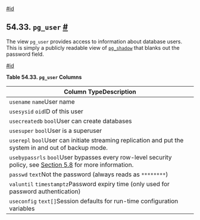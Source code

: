 [#id](#VIEW-PG-USER)

## 54.33. `pg_user` [#](#VIEW-PG-USER)



The view `pg_user` provides access to information about database users. This is simply a publicly readable view of [`pg_shadow`](view-pg-shadow) that blanks out the password field.

[#id](#id-1.10.5.37.4)

**Table 54.33. `pg_user` Columns**

| Column TypeDescription                                                                                                            |
| --------------------------------------------------------------------------------------------------------------------------------- |
| `usename` `name`User name                                                                                                         |
| `usesysid` `oid`ID of this user                                                                                                   |
| `usecreatedb` `bool`User can create databases                                                                                     |
| `usesuper` `bool`User is a superuser                                                                                              |
| `userepl` `bool`User can initiate streaming replication and put the system in and out of backup mode.                             |
| `usebypassrls` `bool`User bypasses every row-level security policy, see [Section 5.8](ddl-rowsecurity) for more information. |
| `passwd` `text`Not the password (always reads as `********`)                                                                      |
| `valuntil` `timestamptz`Password expiry time (only used for password authentication)                                              |
| `useconfig` `text[]`Session defaults for run-time configuration variables                                                         |